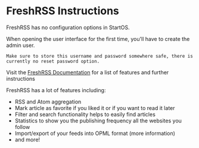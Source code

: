 # FreshRSS Instructions

FreshRSS has no configuration options in StartOS.

When opening the user interface for the first time, you'll have to create the admin user. 
    
    Make sure to store this username and password somewhere safe, there is currently no reset password option.

Visit the [FreshRSS Documentation]([https://freshrss.github.io/FreshRSS/en/users/02_First_steps.html) for a list of features and further instructions

FreshRSS has a lot of features including:

 - RSS and Atom aggregation
 - Mark article as favorite if you liked it or if you want to read it later
 - Filter and search functionality helps to easily find articles
 - Statistics to show you the publishing frequency all the websites you follow
 - Import/export of your feeds into OPML format (more information)
 - and more!
